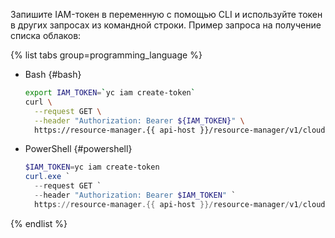 Запишите IAM-токен в переменную с помощью CLI и используйте токен в других запросах из командной строки. Пример запроса на получение списка облаков:

{% list tabs group=programming_language %}

- Bash {#bash}

  ```bash
  export IAM_TOKEN=`yc iam create-token`
  curl \
    --request GET \
    --header "Authorization: Bearer ${IAM_TOKEN}" \
    https://resource-manager.{{ api-host }}/resource-manager/v1/clouds
  ```

- PowerShell {#powershell}

  ```powershell
  $IAM_TOKEN=yc iam create-token
  curl.exe `
    --request GET `
    --header "Authorization: Bearer $IAM_TOKEN" `
    https://resource-manager.{{ api-host }}/resource-manager/v1/clouds
  ```

{% endlist %}
